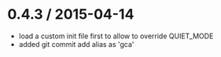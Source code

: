 
0.4.3 / 2015-04-14
==================

  * load a custom init file first to allow to override QUIET_MODE
  * added git commit add alias as 'gca'
